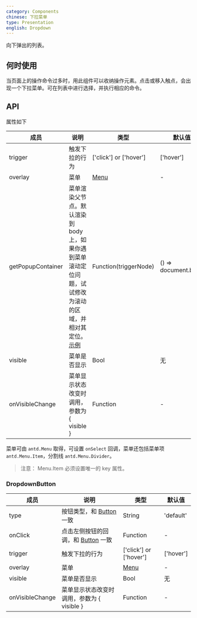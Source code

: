 ```yaml
---
category: Components
chinese: 下拉菜单
type: Presentation
english: Dropdown
---
```


向下弹出的列表。

## 何时使用

当页面上的操作命令过多时，用此组件可以收纳操作元素。点击或移入触点，会出现一个下拉菜单。可在列表中进行选择，并执行相应的命令。

## API

属性如下

| 成员        | 说明             | 类型               | 默认值       |
|-------------|------------------|--------------------|--------------|
| trigger     | 触发下拉的行为   | ['click'] or ['hover'] | ['hover']        |
| overlay     | 菜单         | [Menu](/components/menu) | -     |
| getPopupContainer | 菜单渲染父节点。默认渲染到 body 上，如果你遇到菜单滚动定位问题，试试修改为滚动的区域，并相对其定位。[示例](http://codepen.io/anon/pen/xVBOVQ?editors=001) | Function(triggerNode) | () => document.body |
| visible     | 菜单是否显示 | Bool   | 无           |
| onVisibleChange  | 菜单显示状态改变时调用，参数为 { visible } | Function | - |

菜单可由 `antd.Menu` 取得，可设置 `onSelect` 回调，菜单还包括菜单项 `antd.Menu.Item`，分割线 `antd.Menu.Divider`。

> 注意： Menu.Item 必须设置唯一的 key 属性。

### DropdownButton

| 成员        | 说明             | 类型               | 默认值       |
|-------------|------------------|--------------------|--------------|
| type        | 按钮类型，和 [Button](/components/button) 一致 | String | 'default' |
| onClick     | 点击左侧按钮的回调，和 [Button](/components/button) 一致 | Function   | - |
| trigger     | 触发下拉的行为   | ['click'] or ['hover'] | ['hover']        |
| overlay     | 菜单         | [Menu](/components/menu) | -     |
| visible     | 菜单是否显示 | Bool   | 无           |
| onVisibleChange  | 菜单显示状态改变时调用，参数为 { visible } | Function | - |
